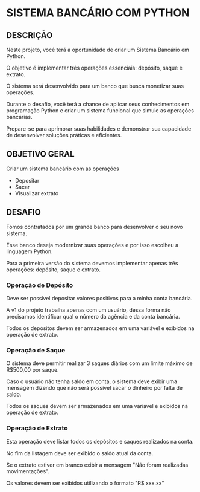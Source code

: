 
# SISTEMA BANCÁRIO COM PYTHON


## DESCRIÇÃO

Neste projeto, você terá a oportunidade de criar um Sistema Bancário em Python.

O objetivo é implementar três operações essenciais: depósito, saque e extrato.

O sistema será desenvolvido para um banco que busca monetizar suas operações.

Durante o desafio, você terá a chance de aplicar seus conhecimentos em programação Python e criar um sistema funcional que simule as operações bancárias.

Prepare-se para aprimorar suas habilidades e demonstrar sua capacidade de desenvolver soluções práticas e eficientes.

## OBJETIVO GERAL

Criar um sistema bancário com as operações
- Depositar
- Sacar
- Visualizar extrato

## DESAFIO

Fomos contratados por um grande banco para desenvolver o seu novo sistema.

Esse banco deseja modernizar suas operações e por isso escolheu a linguagem Python.

Para a primeira versão do sistema devemos implementar apenas três operações: depósito, saque e extrato.


### Operação de Depósito

Deve ser possível depositar valores positivos para a minha conta bancária.

A v1 do projeto trabalha apenas com um usuário, dessa forma não precisamos identificar qual o número da agência e da conta bancária.

Todos os depósitos devem ser armazenados em uma variável e exibidos na operação de extrato.

### Operação de Saque

O sistema deve permitir realizar 3 saques diários com um limite máximo de R$500,00 por saque.

Caso o usuário não tenha saldo em conta, o sistema deve exibir uma mensagem dizendo que não será possível sacar o dinheiro por falta de saldo.

Todos os saques devem ser armazenados em uma variável e exibidos na operação de extrato.

### Operação de Extrato

Esta operação deve listar todos os depósitos e saques realizados na conta.

No fim da listagem deve ser exibido o saldo atual da conta.

Se o extrato estiver em branco exibir a mensagem "Não foram realizadas movimentações".

Os valores devem ser exibidos utilizando o formato "R$ xxx.xx"








